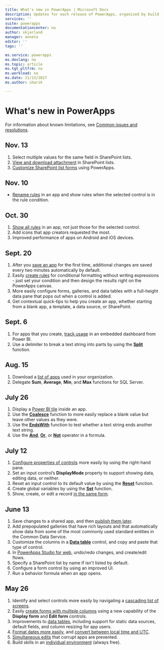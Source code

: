 ```yaml
---
title: What's new in PowerApps | Microsoft Docs
description: Updates for each release of PowerApps, organized by build number
services: ''
suite: powerapps
documentationcenter: na
author: skjerland
manager: anneta
editor: ''
tags: ''

ms.service: powerapps
ms.devlang: na
ms.topic: article
ms.tgt_pltfrm: na
ms.workload: na
ms.date: 11/13/2017
ms.author: sharik

---
```

# What's new in PowerApps
For information about known limitations, see [Common issues and resolutions](common-issues-and-resolutions.md).

## Nov. 13
1. Select multiple values for the same field in SharePoint lists.
2. [View and download attachment](controls/control-attachments.md) in SharePoint lists.
3. [Customize SharePoint list forms](customize-list-form.md) using PowerApps.

## Nov. 10
* [Rename rules](working-with-rules.md) in an app and show rules when the selected control is in the rule condition.

## Oct. 30
1. [Show all rules](working-with-rules.md) in an app, not just those for the selected control.
2. Add icons that app creators requested the most.
3. Improved performance of apps on Android and iOS devices.

## Sept. 20
1. After you [save an app](save-publish-app.md) for the first time, additional changes are saved every two minutes automatically by default.
2. Easily [create rules](working-with-rules.md) for conditional formatting without writing expressions - just set your condition and then design the results right on the PowerApps canvas.
3. More easily configure forms, galleries, and data tables with a full-height data pane that pops out when a control is added.
4. Get contextual quick-tips to help you create an app, whether starting from a blank app, a template, a data source, or SharePoint.

## Sept. 6
1. For apps that you create, [track usage](app-analytics.md) in an embedded dashboard from Power BI.
2. Use a delimiter to break a text string into parts by using the **[Split](functions/function-split.md)** function.

## Aug. 15
1. Download a [list of apps](admin-view-apps.md) used in your organization.
2. Delegate **Sum**, **Average**, **Min**, and **Max** functions for SQL Server.

## July 26
1. Display a [Power BI tile](controls/control-power-bi-tile.md) inside an app.
2. Use the **[Coalesce](functions/function-isblank-isempty.md)** function to more easily replace a blank value but leave other values as they were.
3. Use the **[EndsWith](functions/function-startswith.md)** function to test whether a text string ends another text string.
4. Use the **[And](functions/operators.md)**, **[Or](functions/operators.md)**, or **[Not](functions/operators.md)** operator in a formula.

## July 12
1. [Configure properties of controls](add-configure-controls.md) more easily by using the right-hand pane.
2. Set an input control’s **DisplayMode** property to support showing data, editing data, or neither.
3. Reset an input control to its default value by using the **[Reset](functions/function-reset.md)** function.
4. Create global variables by using the **[Set](functions/function-set.md)** function.
5. Show, create, or edit a record [in the same form](functions/function-form.md).

## June 13
1. Save changes to a shared app, and then [publish them later](save-publish-app.md).
2. Add prepopulated galleries that have rich layouts and that automatically show data from some of the most commonly used standard entities in the Common Data Service.
3. Customize the columns in a **[Data table](controls/control-data-table.md)** control, and copy and paste that type of control.
4. In [PowerApps Studio for web](create-app-browser.md), undo/redo changes, and create/edit flows.
5. Specify a SharePoint list by name if isn't listed by default.
6. Configure a form control by using an improved UI.
7. Run a behavior formula when an app opens.

## May 26
1. Identify and select controls more easily by navigating a [cascading list of screens](add-configure-controls.md#find-and-select-a-screen-or-a-control).
2. Easily [create forms with multiple columns](working-with-form-layout.md) using a new capability of the **Display form** and **Edit form** controls.
3. Improvements to [data tables](controls/control-data-table.md), including support for static data sources, default fields, and column resizing for app users.
4. [Format dates more easily](controls/control-date-picker.md), and [convert between local time and UTC](functions/function-dateadd-datediff.md).
5. [Simultaneous edits](edit-app.md) that corrupt apps are prevented.
6. Build skills in an [individual environment](dev-community-plan.md) (always free).

